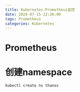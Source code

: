 ```yaml
---
title: Kubernetes-Prometheus监控
date: 2024-07-15 22:26:00
tags: Prometheus
categories: Kubernetes
---
```

# Prometheus

# 创建namespace

```bash
kubectl create ns thanos
```


